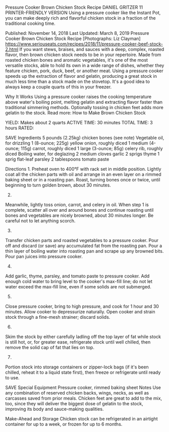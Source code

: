 Pressure Cooker Brown Chicken Stock Recipe
DANIEL GRITZER
11     PRINTER-FRIENDLY VERSION
Using a pressure cooker like the Instant Pot, you can make deeply rich and flavorful chicken stock in a fraction of the traditional cooking time.

Published: November 14, 2018 Last Updated: March 8, 2019
Pressure Cooker Brown Chicken Stock Recipe
[Photographs: Liz Clayman]
https://www.seriouseats.com/recipes/2018/11/pressure-cooker-beef-stock-2.html
If you want stews, braises, and sauces with a deep, complex, roasted flavor, then brown chicken stock needs to be in your repertoire. Made from roasted chicken bones and aromatic vegetables, it's one of the most versatile stocks, able to hold its own in a wide range of dishes, whether they feature chicken, pork, duck, beef, or another meat. Using a pressure cooker speeds up the extraction of flavor and gelatin, producing a great stock in much less time than a stock made on the stovetop. It's a good idea to always keep a couple quarts of this in your freezer.

Why It Works
Using a pressure cooker raises the cooking temperature above water's boiling point, melting gelatin and extracting flavor faster than traditional simmering methods.
Optionally tossing in chicken feet adds more gelatin to the stock.
Read more: How to Make Brown Chicken Stock

YIELD:
Makes about 2 quarts
ACTIVE TIME:
30 minutes
TOTAL TIME:
3 hours
RATED:
    
 SAVE
Ingredients
5 pounds (2.25kg) chicken bones (see note)
Vegetable oil, for drizzling
1 (8-ounce; 225g) yellow onion, roughly diced
1 medium (4-ounce; 115g) carrot, roughly diced
1 large (3-ounce; 85g) celery rib, roughly diced
Boiling water, for deglazing
2 medium cloves garlic
2 sprigs thyme
1 sprig flat-leaf parsley
2 tablespoons tomato paste

Directions
1.
Preheat oven to 400°F with rack set in middle position. Lightly coat all the chicken parts with oil and arrange in an even layer on a rimmed baking sheet or in a roasting pan. Roast, turning bones once or twice, until beginning to turn golden brown, about 30 minutes.

2.
Meanwhile, lightly toss onion, carrot, and celery in oil. When step 1 is complete, scatter all over and around bones and continue roasting until bones and vegetables are nicely browned, about 30 minutes longer. Be careful not to let anything scorch.

3.
Transfer chicken parts and roasted vegetables to a pressure cooker. Pour off and discard (or save) any accumulated fat from the roasting pan. Pour a thin layer of boiling water into roasting pan and scrape up any browned bits. Pour pan juices into pressure cooker.

4.
Add garlic, thyme, parsley, and tomato paste to pressure cooker. Add enough cold water to bring level to the cooker's max-fill line; do not let water exceed the max-fill line, even if some solids are not submerged.

5.
Close pressure cooker, bring to high pressure, and cook for 1 hour and 30 minutes. Allow cooker to depressurize naturally. Open cooker and strain stock through a fine-mesh strainer; discard solids.

6.
Skim the stock by either carefully ladling off the top layer of fat while stock is still hot, or, for greater ease, refrigerate stock until well chilled, then remove the solid cap of fat that lies on top.

7.
Portion stock into storage containers or zipper-lock bags (if it's been chilled, reheat it to a liquid state first), then freeze or refrigerate until ready to use.

 SAVE
Special Equipment
Pressure cooker, rimmed baking sheet
Notes
Use any combination of reserved chicken backs, wings, necks, as well as carcasses saved from prior meals. Chicken feet are great to add to the mix, too, since they will deliver the biggest dose of gelatin to the stock, improving its body and sauce-making qualities.

Make-Ahead and Storage
Chicken stock can be refrigerated in an airtight container for up to a week, or frozen for up to 6 months.